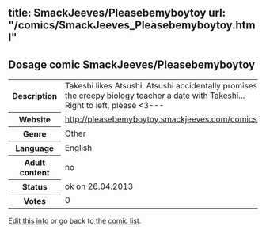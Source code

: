 title: SmackJeeves/Pleasebemyboytoy
url: "/comics/SmackJeeves_Pleasebemyboytoy.html"
---
Dosage comic SmackJeeves/Pleasebemyboytoy
-----------------------------------------

<p id="msg"></p>
<script type="text/javascript">
if (window.location.search === '?edit_info_mail=sent_ok') {
  var elem = document.getElementById("msg");
  elem.innerHTML = 'Edited information sucessfully sent.';
  elem.className = 'ok';
}
</script>
<table class="comicinfo">
<tr>
<th>Description</th><td>Takeshi likes Atsushi. Atsushi accidentally promises the creepy biology teacher a date with Takeshi... Right to left, please &lt;3---</td>
</tr>
<tr>
<th>Website</th><td><a href="http://pleasebemyboytoy.smackjeeves.com/comics/">http://pleasebemyboytoy.smackjeeves.com/comics/</a></td>
</tr>
<tr>
<th>Genre</th><td>Other</td>
</tr>
<tr>
<th>Language</th><td>English</td>
</tr>
<tr>
<th>Adult content</th><td>no</td>
</tr>
<tr>
<th>Status</th><td>ok on 26.04.2013</td>
</tr>
<tr>
<th>Votes</th><td>0</td>
</tr>
</table>

[Edit this info](SmackJeeves_Pleasebemyboytoy_edit.html) or go back to the [comic list](../comic-index.html).
